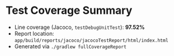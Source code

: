 # Test Coverage Summary

- Line coverage (Jacoco, `testDebugUnitTest`): **97.52%**
- Report location: `app/build/reports/jacoco/jacocoTestReport/html/index.html`
- Generated via `./gradlew fullCoverageReport`
